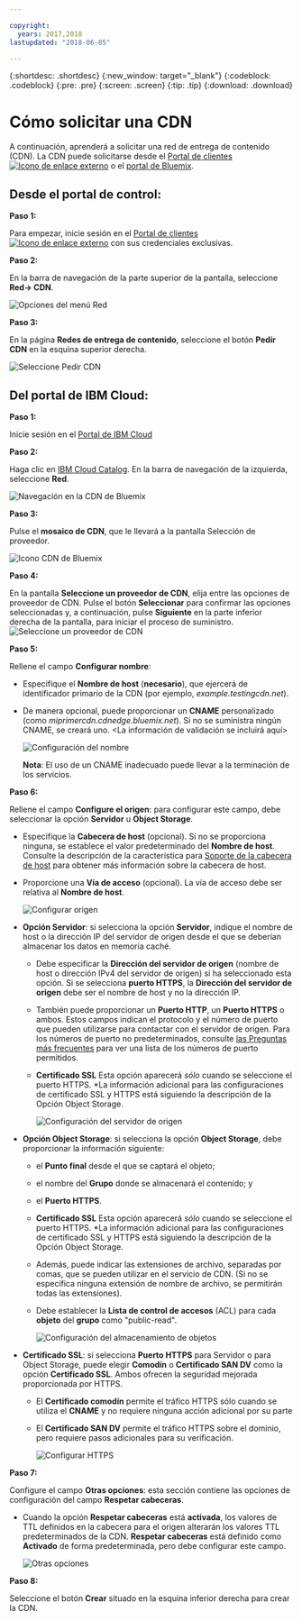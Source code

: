 ```yaml
---

copyright:
  years: 2017,2018
lastupdated: "2018-06-05"

---
```


{:shortdesc: .shortdesc}
{:new_window: target="_blank"}
{:codeblock: .codeblock}
{:pre: .pre}
{:screen: .screen}
{:tip: .tip}
{:download: .download}

# Cómo solicitar una CDN

A continuación, aprenderá a solicitar una red de entrega de contenido (CDN). La CDN puede solicitarse desde el [Portal de clientes ![Icono de enlace externo](../../icons/launch-glyph.svg "Icono de enlace externo")](https://control.softlayer.com/) o el [portal de Bluemix](https://www.ibm.com/cloud-computing/bluemix/).

## Desde el portal de control:

**Paso 1:**

Para empezar, inicie sesión en el [Portal de clientes ![Icono de enlace externo](../../icons/launch-glyph.svg "Icono de enlace externo")](https://control.softlayer.com/) con sus credenciales exclusivas.

**Paso 2:**

En la barra de navegación de la parte superior de la pantalla, seleccione **Red-> CDN**.

   ![Opciones del menú Red](images/network-cdn.png)

**Paso 3:**

En la página **Redes de entrega de contenido**, seleccione el botón **Pedir CDN** en la esquina superior derecha.

   ![Seleccione Pedir CDN](images/order-cdn-button.png)

## Del portal de IBM Cloud:

**Paso 1:**

Inicie sesión en el [Portal de IBM Cloud](https://www.ibm.com/cloud-computing/bluemix/)

**Paso 2:**

Haga clic en [IBM Cloud Catalog](https://console.bluemix.net/catalog/). En la barra de navegación de la izquierda, seleccione **Red**.

   ![Navegación en la CDN de Bluemix](images/bluemix_navigation.png)

**Paso 3:**

Pulse el **mosaico de CDN**, que le llevará a la pantalla Selección de proveedor.

   ![Icono CDN de Bluemix](images/bluemix_tile.png)


**Paso 4:**

En la pantalla **Seleccione un proveedor de CDN**, elija entre las opciones de proveedor de CDN. Pulse el botón **Seleccionar** para confirmar las opciones seleccionadas y, a continuación, pulse **Siguiente** en la parte inferior derecha de la pantalla, para iniciar el proceso de suministro.  
       ![Seleccione un proveedor de CDN](images/Vendor_Select_And_Provision.png)

**Paso 5:**

Rellene el campo **Configurar nombre**:  

  * Especifique el **Nombre de host** (**necesario**), que ejercerá de identificador primario de la CDN (por ejemplo, _example.testingcdn.net_).  
  * De manera opcional, puede proporcionar un **CNAME** personalizado (como _miprimercdn.cdnedge.bluemix.net_). Si no se suministra ningún CNAME, se creará uno. <La información de validación se incluirá aquí>  

       ![Configuración del nombre](images/configure-hostname-cname.png)  

    **Nota**: El uso de un CNAME inadecuado puede llevar a la terminación de los servicios.

**Paso 6:**

Rellene el campo **Configure el origen**: para configurar este campo, debe seleccionar la opción **Servidor** u **Object Storage**.  

   * Especifique la **Cabecera de host** (opcional). Si no se proporciona ninguna, se establece el valor predeterminado del **Nombre de host**. Consulte la descripción de la característica para [Soporte de la cabecera de host](about.html#host-header-support-) para obtener más información sobre la cabecera de host.  

   * Proporcione una **Vía de acceso** (opcional). La vía de acceso debe ser relativa al **Nombre de host**.

      ![Configurar origen](images/configure-origin.png)  

  * **Opción Servidor**: si selecciona la opción **Servidor**, indique el nombre de host o la dirección IP del servidor de origen desde el que se deberían almacenar los datos en memoria caché.
      * Debe especificar la **Dirección del servidor de origen** (nombre de host o dirección IPv4 del servidor de origen) si ha seleccionado esta opción. Si se selecciona **puerto HTTPS**, la **Dirección del servidor de origen** debe ser el nombre de host y no la dirección IP.
      * También puede proporcionar un **Puerto HTTP**, un **Puerto HTTPS** o ambos. Estos campos indican el protocolo y el número de puerto que pueden utilizarse para contactar con el servidor de origen. Para los números de puerto no predeterminados, consulte [las Preguntas más frecuentes](faqs.html#are-there-any-restrictions-on-what-http-and-https-port-numbers-are-allowed-for-akamai) para ver una lista de los números de puerto permitidos.
      * **Certificado SSL** Esta opción aparecerá _sólo_ cuando se seleccione el puerto HTTPS. \*La información adicional para las configuraciones de certificado SSL y HTTPS está siguiendo la descripción de la Opción Object Storage.

	     ![Configuración del servidor de origen](images/configure-origin-server.png)

  * **Opción Object Storage**: si selecciona la opción **Object Storage**, debe proporcionar la información siguiente:
      * el **Punto final** desde el que se captará el objeto;
      * el nombre del **Grupo** donde se almacenará el contenido; y
      * el **Puerto HTTPS**.
      * **Certificado SSL** Esta opción aparecerá _sólo_ cuando se seleccione el puerto HTTPS. \*La información adicional para las configuraciones de certificado SSL y HTTPS está siguiendo la descripción de la Opción Object Storage.
      * Además, puede indicar las extensiones de archivo, separadas por comas, que se pueden utilizar en el servicio de CDN. (Si no se especifica ninguna extensión de nombre de archivo, se permitirán todas las extensiones).
      * Debe establecer la **Lista de control de accesos** (ACL) para cada **objeto** del **grupo** como "public-read".

      	  ![Configuración del almacenamiento de objetos](images/configure-origin-cos.png)

  * **Certificado SSL**: si selecciona **Puerto HTTPS** para Servidor o para Object Storage, puede elegir **Comodín** o **Certificado SAN DV** como la opción **Certificado SSL**. Ambos ofrecen la seguridad mejorada proporcionada por HTTPS.
    * El **Certificado comodín** permite el tráfico HTTPS sólo cuando se utiliza el **CNAME** y no requiere ninguna acción adicional por su parte
    * El **Certificado SAN DV** permite el tráfico HTTPS sobre el dominio, pero requiere pasos adicionales para su verificación.

        ![Configurar HTTPS](images/configure-https.png)


**Paso 7:**

Configure el campo **Otras opciones**: esta sección contiene las opciones de configuración del campo **Respetar cabeceras**.

   * Cuando la opción **Respetar cabeceras** está **activada**, los valores de TTL definidos en la cabecera para el origen alterarán los valores TTL predeterminados de la CDN. **Respetar cabeceras** está definido como **Activado** de forma predeterminada, pero debe configurar este campo.  

        ![Otras opciones](images/other-options.png)

**Paso 8:**

Seleccione el botón **Crear** situado en la esquina inferior derecha para crear la CDN.
